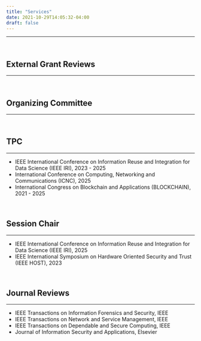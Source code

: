 ```yaml
---
title: "Services"
date: 2021-10-29T14:05:32-04:00
draft: false
---
```


----------------------------------------


&nbsp;
&nbsp;
## External Grant Reviews
----------------------------------------


&nbsp;
&nbsp;
## Organizing Committee
----------------------------------------


&nbsp;
&nbsp;
## TPC
----------------------------------------
* IEEE International Conference on Information Reuse and Integration for Data Science (IEEE IRI), 2023 - 2025
* International Conference on Computing, Networking and Communications (ICNC), 2025 
* International Congress on Blockchain and Applications (BLOCKCHAIN), 2021 - 2025

&nbsp;
&nbsp;
## Session Chair
----------------------------------------
* IEEE International Conference on Information Reuse and Integration for Data Science (IEEE IRI), 2025
* IEEE International Symposium on Hardware Oriented Security and Trust (IEEE HOST), 2023 

&nbsp;
&nbsp;
## Journal Reviews
----------------------------------------
* IEEE Transactions on Information Forensics and Security, IEEE
* IEEE Transactions on Network and Service Management, IEEE
* IEEE Transactions on Dependable and Secure Computing, IEEE
* Journal of Information Security and Applications, Elsevier

